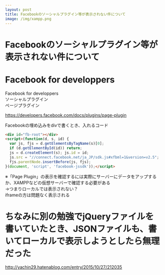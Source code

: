 ```yaml
---
layout: post
title: Facebookのソーシャルプラグイン等が表示されない件について
image: /img/xampp.png
---
```


# Facebookのソーシャルプラグイン等が表示されない件について
# Facebook for developpers

Facebook for developpers   
ソーシャルプラグイン   
ページプラグイン   

https://developers.facebook.com/docs/plugins/page-plugin   


Facebookの埋め込みをdivで書くとき、入れるコード   

```html
<div id="fb-root"></div>
<script>(function(d, s, id) {
  var js, fjs = d.getElementsByTagName(s)[0];
  if (d.getElementById(id)) return;
  js = d.createElement(s); js.id = id;
  js.src = "//connect.facebook.net/ja_JP/sdk.js#xfbml=1&version=v2.5";
  fjs.parentNode.insertBefore(js, fjs);
}(document, 'script', 'facebook-jssdk'));</script>
```

※「Page Plugin」の表示を確認するには実際にサーバーにデータをアップするか、XAMPPなどの仮想サーバーで確認する必要がある   
→つまりローカルでは表示されない？   
iframeの方は問題なく表示される   

# ちなみに別の勉強でjQueryファイルを書いていたとき、JSONファイルも、書いてローカルで表示しようとしたら無理だった   

http://yachin29.hatenablog.com/entry/2015/10/27/212035
